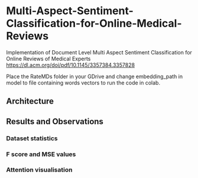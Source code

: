 # Multi-Aspect-Sentiment-Classification-for-Online-Medical-Reviews
Implementation of Document Level Multi Aspect Sentiment Classification for Online Reviews of Medical Experts https://dl.acm.org/doi/pdf/10.1145/3357384.3357828

Place the RateMDs folder in your GDrive and change embedding_path in model to file containing words vectors to run the code in colab.

## Architecture
## Results and Observations
### Dataset statistics
### F score and MSE values
### Attention visualisation
